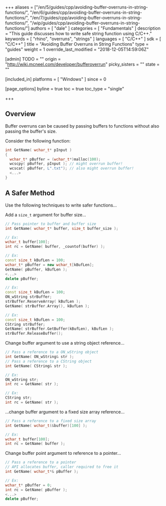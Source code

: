 +++
aliases = ["/en/5/guides/cpp/avoiding-buffer-overruns-in-string-functions/", "/en/6/guides/cpp/avoiding-buffer-overruns-in-string-functions/", "/en/7/guides/cpp/avoiding-buffer-overruns-in-string-functions/", "/wip/guides/cpp/avoiding-buffer-overruns-in-string-functions/"]
authors = [ "dale" ]
categories = [ "Fundamentals" ]
description = "This guide discusses how to write safe string function using C/C++."
keywords = [ "rhino", "overruns", "strings" ]
languages = [ "C/C++" ]
sdk = [ "C/C++" ]
title = "Avoiding Buffer Overruns in String Functions"
type = "guides"
weight = 1
override_last_modified = "2018-12-05T14:59:06Z"

[admin]
TODO = ""
origin = "http://wiki.mcneel.com/developer/bufferoverrun"
picky_sisters = ""
state = ""

[included_in]
platforms = [ "Windows" ]
since = 0

[page_options]
byline = true
toc = true
toc_type = "single"

+++

 
## Overview

Buffer overruns can be caused by passing buffers to functions without also passing the buffer's size.

Consider the following function:

```cpp
int GetName( wchar_t* pInput )
{
  wchar_t* pBuffer = (wchar_t*)malloc(100);
  wcscpy( pBuffer, pInput ); // might overrun buffer!
  wcscat( pBuffer, L".txt"); // also might overrun buffer!
  <...>
}
```

## A Safer Method

Use the following techniques to write safer functions...

Add a `size_t` argument for buffer size...

```cpp
// Pass pointer to buffer and buffer size
int GetName( wchar_t* buffer, size_t buffer_size );

// Ex:
wchar_t buffer[100];
int rc = GetName( buffer, _countof(buffer) );

// Ex:
const size_t kBufLen = 100;
wchar_t* pBuffer = new wchar_t[kBufLen];
GetName( pBuffer, kBufLen );
<...>
delete pBuffer;

// Ex:
const size_t kBufLen = 100;
ON_wString strBuffer;
strBuffer.ReserveArray( kBufLen );
GetName( strBuffer.Array(), kBufLen );

// Ex:
const size_t kBufLen = 100;
CString strBuffer;
GetName( strBuffer.GetBuffer(kBufLen), kBufLen );
strBuffer.ReleaseBuffer();
```

Change buffer argument to use a string object reference...

```cpp
// Pass a reference to a ON_wString object
int GetName( ON_wString& str );
// Pass a reference to a CString object
int GetName( CString& str );

// Ex:
ON_wString str;
int rc = GetName( str );

// Ex:
CString str;
int rc = GetName( str );
```

...change buffer argument to a fixed size array reference...

```cpp
// Pass a reference to a fixed size array
int GetName( wchar_t(&buffer)[100] );

// Ex:
wchar_t buffer[100];
int rc = GetName( buffer );
```

Change buffer point argument to reference to a pointer...

```cpp
// Pass a reference to a pointer
// API allocates buffer, caller required to free it
int GetName( wchar_t*& pBuffer );

// Ex:
wchar_t* pBuffer = 0;
int rc = GetName( pBuffer );
<...>
delete pBuffer;
```
